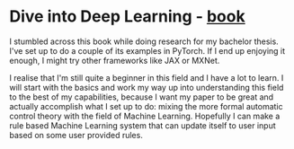 # Dive into Deep Learning - [book](https://d2l.ai/) 

I stumbled across this book while doing research for my bachelor thesis. I've set up to do a couple of its examples in PyTorch. If I end up enjoying it enough, I might try other frameworks like JAX or MXNet.

I realise that I'm still quite a beginner in this field and I have a lot to learn. I will start with the basics and work my way up into understanding this field to the best of my capabilities, because I want my paper to be great and actually accomplish what I set up to do: mixing the more formal automatic control theory with the field of Machine Learning. Hopefully I can make a rule based Machine Learning system that can update itself to user input based on some user provided rules.



